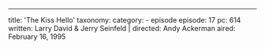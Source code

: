 ---
title: 'The Kiss Hello'
taxonomy:
    category:
        - episode
episode: 17
pc: 614         
written: Larry David & Jerry Seinfeld |
directed: Andy Ackerman
aired: February 16, 1995
